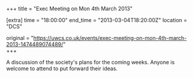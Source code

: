 +++
title = "Exec Meeting on Mon 4th March 2013"

[extra]
time = "18:00:00"
end_time = "2013-03-04T18:20:00Z"
location = "DCS"

original = "https://uwcs.co.uk/events/exec-meeting-on-mon-4th-march-2013-1474489074489/"    
+++

A discussion of the society's plans for the coming weeks. Anyone is welcome to attend to put forward their ideas.

